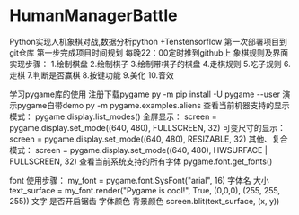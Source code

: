 # HumanManagerBattle
Python实现人机象棋对战,数据分析python +Tenstensorflow
第一次部署项目到git仓库
第一步完成项目时间规划
每晚22：00定时推到github上
象棋规则及界面实现步骤：
	1.绘制棋盘
	2.绘制棋子
	3.绘制带棋子的棋盘
	4.走棋规则
	5.吃子规则
	6.走棋
	7.判断是否赢棋
	8.按键功能
	9.美化
	10.音效

	
学习pygame库的使用
注册下载pygame 
	py -m pip install -U pygame --user
演示pygame自带demo
	py -m pygame.examples.aliens
查看当前机器支持的显示模式：
	pygame.display.list_modes()
全屏显示：
screen = pygame.display.set_mode((640, 480), FULLSCREEN, 32)
可变尺寸的显示：
screen = pygame.display.set_mode((640, 480), RESIZABLE, 32)
其他、复合模式：
screen = pygame.display.set_mode((640, 480), HWSURFACE | FULLSCREEN, 32)
查看当前系统支持的所有字体
pygame.font.get_fonts()

font 使用步骤：
my_font = pygame.font.SysFont("arial", 16)	 字体名 大小
text_surface = my_font.render("Pygame is cool!", True, (0,0,0), (255, 255, 255))  文字 是否开启锯齿 字体颜色 背景颜色
screen.blit(text_surface, (x, y))
